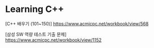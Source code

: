 ﻿# Learning C++

[C++ 배우기 (101~150)]
https://www.acmicpc.net/workbook/view/568

[삼성 SW 역량 테스트 기출 문제]
https://www.acmicpc.net/workbook/view/1152
